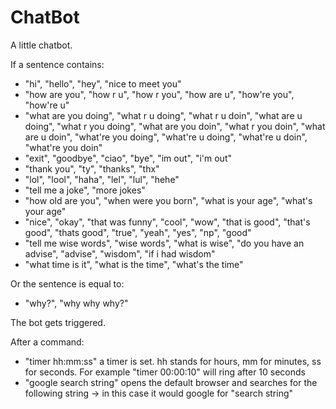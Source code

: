 # ChatBot
A little chatbot.

If a sentence contains: 
- "hi", "hello", "hey", "nice to meet you"
- "how are you", "how r u", "how r you", "how are u", "how're you", "how're u"
- "what are you doing", "what r u doing", "what r u doin", "what are u doing", "what r you doing", "what are you doin", "what r you doin", "what are u doin", "what're you doing", "what're u doing", "what're u doin", "what're you doin"
- "exit", "goodbye", "ciao", "bye", "im out", "i'm out"
- "thank you", "ty", "thanks", "thx"
- "lol", "lool", "haha", "lel", "lul", "hehe"
- "tell me a joke", "more jokes"
- "how old are you", "when were you born", "what is your age", "what's your age"
- "nice", "okay", "that was funny", "cool", "wow", "that is good", "that's good", "thats good", "true", "yeah", "yes", "np", "good"
- "tell me wise words", "wise words", "what is wise", "do you have an advise", "advise", "wisdom", "if i had wisdom"
- "what time is it", "what is the time", "what's the time"

Or the sentence is equal to:
- "why?", "why why why?"

The bot gets triggered.

After a command:
- "timer hh:mm:ss" a timer is set. hh stands for hours, mm for minutes, ss for seconds. For example "timer 00:00:10" will ring after 10 seconds
- "google search string" opens the default browser and searches for the following string -> in this case it would google for "search string"

